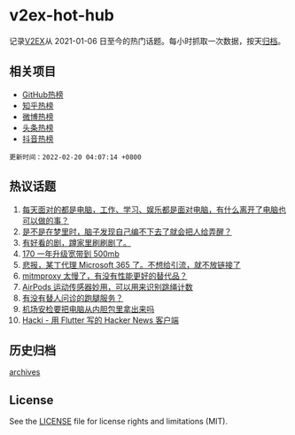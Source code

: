 # v2ex-hot-hub

 记录[V2EX](https://www.v2ex.com/)从 2021-01-06 日至今的热门话题。每小时抓取一次数据，按天[归档](archives)。
 
 ## 相关项目

- [GitHub热榜](https://github.com/lonnyzhang423/github-hot-hub)
- [知乎热榜](https://github.com/lonnyzhang423/zhihu-hot-hub)
- [微博热榜](https://github.com/lonnyzhang423/weibo-hot-hub)
- [头条热榜](https://github.com/lonnyzhang423/toutiao-hot-hub)
- [抖音热榜](https://github.com/lonnyzhang423/douyin-hot-hub)


 `更新时间：2022-02-20 04:07:14 +0800`

## 热议话题

1. [每天面对的都是电脑，工作、学习、娱乐都是面对电脑，有什么离开了电脑也可以做的事？](https://www.v2ex.com/t/835022)
1. [是不是在梦里时，脑子发现自己编不下去了就会把人给弄醒？](https://www.v2ex.com/t/834962)
1. [有好看的剧，蹲家里刷刷剧了。](https://www.v2ex.com/t/834968)
1. [170 一年升级宽带到 500mb](https://www.v2ex.com/t/835000)
1. [悲报，某丁代理 Microsoft 365 了。不想给引流，就不放链接了](https://www.v2ex.com/t/834964)
1. [mitmproxy 太慢了，有没有性能更好的替代品？](https://www.v2ex.com/t/835061)
1. [AirPods 运动传感器妙用，可以用来识别跳绳计数](https://www.v2ex.com/t/834969)
1. [有没有替人问诊的跑腿服务？](https://www.v2ex.com/t/835041)
1. [机场安检要把电脑从内胆包里拿出来吗](https://www.v2ex.com/t/835013)
1. [Hacki - 用 Flutter 写的 Hacker News 客户端](https://www.v2ex.com/t/834989)

## 历史归档

[archives](archives)

## License

See the [LICENSE](LICENSE) file for license rights and limitations (MIT).
